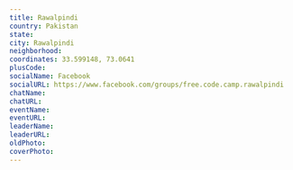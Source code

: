 ```yaml
---
title: Rawalpindi
country: Pakistan
state: 
city: Rawalpindi
neighborhood: 
coordinates: 33.599148, 73.0641
plusCode:
socialName: Facebook
socialURL: https://www.facebook.com/groups/free.code.camp.rawalpindi
chatName:
chatURL:
eventName:
eventURL:
leaderName:
leaderURL:
oldPhoto: 
coverPhoto:
---
```

